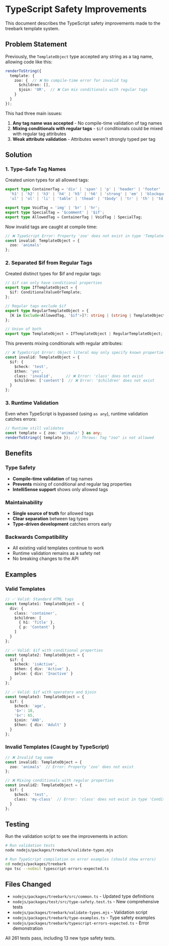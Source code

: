 # TypeScript Safety Improvements

This document describes the TypeScript safety improvements made to the treebark template system.

## Problem Statement

Previously, the `TemplateObject` type accepted any string as a tag name, allowing code like this:

```typescript
renderToString({
  template: {
    zoo: {  // ❌ No compile-time error for invalid tag
      $children: [],
      $join: 'OR',  // ❌ Can mix conditionals with regular tags
    }
  }
});
```

This had three main issues:
1. **Any tag name was accepted** - No compile-time validation of tag names
2. **Mixing conditionals with regular tags** - `$if` conditionals could be mixed with regular tag attributes
3. **Weak attribute validation** - Attributes weren't strongly typed per tag

## Solution

### 1. Type-Safe Tag Names

Created union types for all allowed tags:

```typescript
export type ContainerTag = 'div' | 'span' | 'p' | 'header' | 'footer' | 'main' | 'section' | 'article' |
  'h1' | 'h2' | 'h3' | 'h4' | 'h5' | 'h6' | 'strong' | 'em' | 'blockquote' | 'code' | 'pre' |
  'ul' | 'ol' | 'li' | 'table' | 'thead' | 'tbody' | 'tr' | 'th' | 'td' | 'a';

export type VoidTag = 'img' | 'br' | 'hr';
export type SpecialTag = '$comment' | '$if';
export type AllowedTag = ContainerTag | VoidTag | SpecialTag;
```

Now invalid tags are caught at compile time:

```typescript
// ❌ TypeScript Error: Property 'zoo' does not exist in type 'TemplateObject'
const invalid: TemplateObject = {
  zoo: 'animals'
};
```

### 2. Separated $if from Regular Tags

Created distinct types for $if and regular tags:

```typescript
// $if can only have conditional properties
export type IfTemplateObject = {
  $if: ConditionalValueOrTemplate;
};

// Regular tags exclude $if
export type RegularTemplateObject = {
  [K in Exclude<AllowedTag, '$if'>]?: string | (string | TemplateObject)[] | TemplateAttributes;
};

// Union of both
export type TemplateObject = IfTemplateObject | RegularTemplateObject;
```

This prevents mixing conditionals with regular attributes:

```typescript
// ❌ TypeScript Error: Object literal may only specify known properties
const invalid: TemplateObject = {
  $if: {
    $check: 'test',
    $then: 'yes',
    class: 'invalid',      // ❌ Error: 'class' does not exist
    $children: ['content']  // ❌ Error: '$children' does not exist
  }
};
```

### 3. Runtime Validation

Even when TypeScript is bypassed (using `as any`), runtime validation catches errors:

```typescript
// Runtime still validates
const template = { zoo: 'animals' } as any;
renderToString({ template });  // Throws: Tag "zoo" is not allowed
```

## Benefits

### Type Safety
- **Compile-time validation** of tag names
- **Prevents** mixing of conditional and regular tag properties
- **IntelliSense support** shows only allowed tags

### Maintainability
- **Single source of truth** for allowed tags
- **Clear separation** between tag types
- **Type-driven development** catches errors early

### Backwards Compatibility
- All existing valid templates continue to work
- Runtime validation remains as a safety net
- No breaking changes to the API

## Examples

### Valid Templates

```typescript
// ✅ Valid: Standard HTML tags
const template1: TemplateObject = {
  div: {
    class: 'container',
    $children: [
      { h1: 'Title' },
      { p: 'Content' }
    ]
  }
};

// ✅ Valid: $if with conditional properties
const template2: TemplateObject = {
  $if: {
    $check: 'isActive',
    $then: { div: 'Active' },
    $else: { div: 'Inactive' }
  }
};

// ✅ Valid: $if with operators and $join
const template3: TemplateObject = {
  $if: {
    $check: 'age',
    '$>': 18,
    '$<': 65,
    $join: 'AND',
    $then: { div: 'Adult' }
  }
};
```

### Invalid Templates (Caught by TypeScript)

```typescript
// ❌ Invalid tag name
const invalid1: TemplateObject = {
  zoo: 'animals'  // Error: Property 'zoo' does not exist
};

// ❌ Mixing conditionals with regular properties
const invalid2: TemplateObject = {
  $if: {
    $check: 'test',
    class: 'my-class'  // Error: 'class' does not exist in type 'ConditionalValueOrTemplate'
  }
};
```

## Testing

Run the validation script to see the improvements in action:

```bash
# Run validation tests
node nodejs/packages/treebark/validate-types.mjs

# Run TypeScript compilation on error examples (should show errors)
cd nodejs/packages/treebark
npx tsc --noEmit typescript-errors-expected.ts
```

## Files Changed

- `nodejs/packages/treebark/src/common.ts` - Updated type definitions
- `nodejs/packages/test/src/type-safety.test.ts` - New comprehensive tests
- `nodejs/packages/treebark/validate-types.mjs` - Validation script
- `nodejs/packages/treebark/type-examples.ts` - Type safety examples
- `nodejs/packages/treebark/typescript-errors-expected.ts` - Error demonstration

All 261 tests pass, including 13 new type safety tests.
